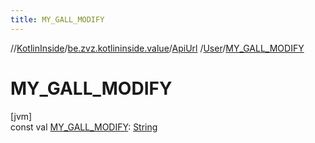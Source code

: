 ```yaml
---
title: MY_GALL_MODIFY
---
```

//[KotlinInside](../../../../index.html)/[be.zvz.kotlininside.value](../../index.html)/[ApiUrl](../index.html)
/[User](index.html)/[MY_GALL_MODIFY](-m-y_-g-a-l-l_-m-o-d-i-f-y.html)

# MY_GALL_MODIFY

[jvm]\
const
val [MY_GALL_MODIFY](-m-y_-g-a-l-l_-m-o-d-i-f-y.html): [String](https://kotlinlang.org/api/latest/jvm/stdlib/kotlin/-string/index.html)




